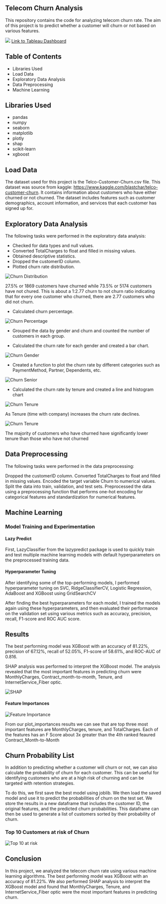 ## Telecom Churn Analysis
This repository contains the code for analyzing telecom churn rate. The aim of this project is to predict whether a customer will churn or not based on various features.

![](screenshots/Churn%20Dashboard.png)
[Link to Tableau Dashboard](https://public.tableau.com/views/ChurnDashboard_16836452983320/ChurnDashboard?:language=en-US&publish=yes&:display_count=n&:origin=viz_share_link)

## Table of Contents
* Libraries Used
* Load Data
* Exploratory Data Analysis
* Data Preprocessing
* Machine Learning
## Libraries Used
* pandas
* numpy
* seaborn
* matplotlib
* plotly
* shap
* scikit-learn
* xgboost

## Load Data
The dataset used for this project is the Telco-Customer-Churn.csv file. This dataset was source from kaggle: https://www.kaggle.com/blastchar/telco-customer-churn. It contains information about customers who have either churned or not churned. The dataset includes features such as customer demographics, account information, and services that each customer has signed up for.

## Exploratory Data Analysis
The following tasks were performed in the exploratory data analysis:

* Checked for data types and null values.
* Converted TotalCharges to float and filled in missing values.
* Obtained descriptive statistics.
* Dropped the customerID column.
* Plotted churn rate distribution.

![Churn Distribution](screenshots/churn_distribution.png)

27.5% or 1869 customers have churned while 73.5% or 5174 customers have not chured. This is about a 1:2.77 churn to not churn ratio indicating that for every one customer who churned, there are 2.77 customers who did not churn.
* Calculated churn percentage.

![Churn Percentage](screenshots/churn_percentages.png)
* Grouped the data by gender and churn and counted the number of customers in each group.

* Calculated the churn rate for each gender and created a bar chart.

![Churn Gender](screenshots/churn_gender.png)
* Created a function to plot the churn rate by different categories such as PaymentMethod, Partner, Dependents, etc.

![Churn Senior](screenshots/churn_senior.png)
* Calculated the churn rate by tenure and created a line and histogram chart

![Churn Tenure](screenshots/churn_tenure_line.png)

As Tenure (time with company) increases the churn rate declines.  

![Churn Tenure](screenshots/churn_tenure_hist.png)

The majority of customers who have churned have significantly lower tenure than those who have not churned

## Data Preprocessing
The following tasks were performed in the data preprocessing:

Dropped the customerID column.
Converted TotalCharges to float and filled in missing values.
Encoded the target variable Churn to numerical values.
Split the data into train, validation, and test sets.
Preprocessed the data using a preprocessing function that performs one-hot encoding for categorical features and standardization for numerical features.

## Machine Learning

### Model Training and Experimentation

#### Lazy Predict

First, LazyClassifier from the lazypredict package is used to quickly train and test multiple machine learning models with default hyperparameters on the preprocessed training data. 

#### Hyperparameter Tuning

After identifying some of the top-performing models, I performed hyperparameter tuning on SVC, RidgeClassifierCV, Logistic Regression, AdaBoost and XGBoost using  GridSearchCV 

After finding the best hyperparameters for each model, I trained the models again using these hyperparameters, and then evaluated their performance on the validation set using various metrics such as accuracy, precision, recall, F1-score and ROC AUC score.

## Results
The best performing model was XGBoost with an accuracy of 81.22%, precision of 67.12%, recall of 52.05%, F1-score of 58.61%, and ROC-AUC of 0.816.

SHAP analysis was performed to interpret the XGBoost model. The analysis revealed that the most important features in predicting churn were MonthlyCharges, Contract_month-to-month, Tenure, and InternetService_Fiber optic.

![SHAP](screenshots/shap_waterfall.png)

#### Feature Importances

![Feature Importance](screenshots/feature_importances.png)

From our plot_importances results we can see that are top three most important features are MonthlyCharges, tenure, and TotalCharges. Each of the features has an F Score about 3x greater than the 4th ranked feaured Contract_Month-to-Month

## Churn Probability List

In addition to predicting whether a customer will churn or not, we can also calculate the probability of churn for each customer. This can be useful for identifying customers who are at a high risk of churning and can be targeted with retention strategies.

To do this, we first save the best model using joblib. We then load the saved model and use it to predict the probabilities of churn on the test set. We store the results in a new dataframe that includes the customer ID, the original features, and the predicted churn probabilities. This dataframe can then be used to generate a list of customers sorted by their probability of churn.

### Top 10 Customers at risk of Churn

![Top 10 at risk](screenshots/top_10_at_risk.png)

## Conclusion
In this project, we analyzed the telecom churn rate using various machine learning algorithms. The best performing model was XGBoost with an accuracy of 81.22%. We also performed SHAP analysis to interpret the XGBoost model and found that MonthlyCharges, Tenure, and InternetService_Fiber optic were the most important features in predicting churn.